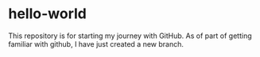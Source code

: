 # hello-world
This repository is for starting my journey with GitHub.
As of part of getting familiar with github, I have just created a new branch.
